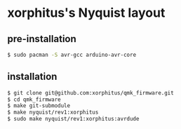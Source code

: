 # xorphitus's Nyquist layout

## pre-installation

```bash
$ sudo pacman -S avr-gcc arduino-avr-core
```

## installation

```bash
$ git clone git@github.com:xorphitus/qmk_firmware.git
$ cd qmk_firmware
$ make git-submodule
$ make nyquist/rev1:xorphitus
$ sudo make nyquist/rev1:xorphitus:avrdude
```
